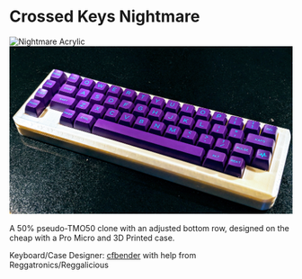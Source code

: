 # Crossed Keys Nightmare

![Nightmare Acrylic](./nightmare_acrylic.jpg)
![Nightmare](./nightmare.jpg)

A 50% pseudo-TMO50 clone with an adjusted bottom row, designed on the cheap with a Pro Micro and 3D Printed case.

Keyboard/Case Designer: [cfbender](https://github.com/codybender) with help from Reggatronics/Reggalicious
